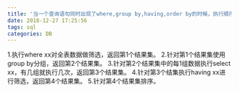 ```yaml
---
title: '当一个查询语句同时出现了where,group by,having,order by的时候，执行顺序和编写顺序'
date: 2018-12-27 17:25:56
tags: sql
categories: DB
---
```

1.执行where xx对全表数据做筛选，返回第1个结果集。
2.针对第1个结果集使用group by分组，返回第2个结果集。
3.针对第2个结果集中的每1组数据执行select xx，有几组就执行几次，返回第3个结果集。
4.针对第3个结集执行having xx进行筛选，返回第4个结果集。
5.针对第4个结果集排序。

[](http://blog.csdn.net/superhosts/article/details/39298529)